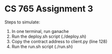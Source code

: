 # CS 765 Assignment 3

Steps to simulate:
1. In one terminal, run ganache
2. Run the deploy.sh script (./deploy.sh)
3. Copy the contract address to client.py (line 128)
4. Run the run.sh script (./run.sh)

